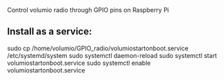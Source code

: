 Control volumio radio through GPIO pins on Raspberry Pi

Install as a service:
---------------------------------
sudo cp /home/volumio/GPIO_radio/volumiostartonboot.service /etc/systemd/system
sudo systemctl daemon-reload
sudo systemctl start volumiostartonboot.service
sudo systemctl enable volumiostartonboot.service
